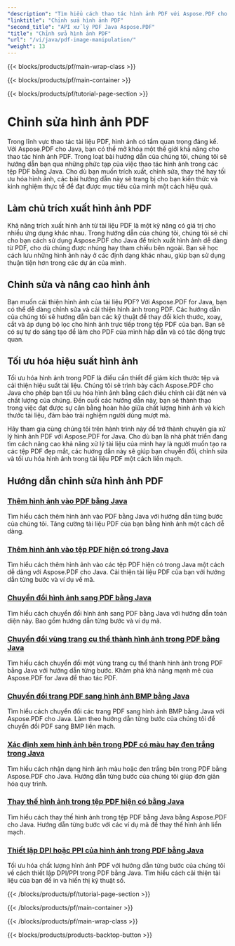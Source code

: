 ```yaml
---
"description": "Tìm hiểu cách thao tác hình ảnh PDF với Aspose.PDF cho Java. Chuyển đổi, chỉnh sửa và tối ưu hóa hình ảnh trong tài liệu PDF của bạn một cách dễ dàng."
"linktitle": "Chỉnh sửa hình ảnh PDF"
"second_title": "API xử lý PDF Java Aspose.PDF"
"title": "Chỉnh sửa hình ảnh PDF"
"url": "/vi/java/pdf-image-manipulation/"
"weight": 13
---
```


{{< blocks/products/pf/main-wrap-class >}}

{{< blocks/products/pf/main-container >}}

{{< blocks/products/pf/tutorial-page-section >}}

# Chỉnh sửa hình ảnh PDF


Trong lĩnh vực thao tác tài liệu PDF, hình ảnh có tầm quan trọng đáng kể. Với Aspose.PDF cho Java, bạn có thể mở khóa một thế giới khả năng cho thao tác hình ảnh PDF. Trong loạt bài hướng dẫn của chúng tôi, chúng tôi sẽ hướng dẫn bạn qua những phức tạp của việc thao tác hình ảnh trong các tệp PDF bằng Java. Cho dù bạn muốn trích xuất, chỉnh sửa, thay thế hay tối ưu hóa hình ảnh, các bài hướng dẫn này sẽ trang bị cho bạn kiến thức và kinh nghiệm thực tế để đạt được mục tiêu của mình một cách hiệu quả.

## Làm chủ trích xuất hình ảnh PDF

Khả năng trích xuất hình ảnh từ tài liệu PDF là một kỹ năng có giá trị cho nhiều ứng dụng khác nhau. Trong hướng dẫn của chúng tôi, chúng tôi sẽ chỉ cho bạn cách sử dụng Aspose.PDF cho Java để trích xuất hình ảnh dễ dàng từ PDF, cho dù chúng được nhúng hay tham chiếu bên ngoài. Bạn sẽ học cách lưu những hình ảnh này ở các định dạng khác nhau, giúp bạn sử dụng thuận tiện hơn trong các dự án của mình.

## Chỉnh sửa và nâng cao hình ảnh

Bạn muốn cải thiện hình ảnh của tài liệu PDF? Với Aspose.PDF for Java, bạn có thể dễ dàng chỉnh sửa và cải thiện hình ảnh trong PDF. Các hướng dẫn của chúng tôi sẽ hướng dẫn bạn các kỹ thuật để thay đổi kích thước, xoay, cắt và áp dụng bộ lọc cho hình ảnh trực tiếp trong tệp PDF của bạn. Bạn sẽ có sự tự do sáng tạo để làm cho PDF của mình hấp dẫn và có tác động trực quan.

## Tối ưu hóa hiệu suất hình ảnh

Tối ưu hóa hình ảnh trong PDF là điều cần thiết để giảm kích thước tệp và cải thiện hiệu suất tài liệu. Chúng tôi sẽ trình bày cách Aspose.PDF cho Java cho phép bạn tối ưu hóa hình ảnh bằng cách điều chỉnh cài đặt nén và chất lượng của chúng. Đến cuối các hướng dẫn này, bạn sẽ thành thạo trong việc đạt được sự cân bằng hoàn hảo giữa chất lượng hình ảnh và kích thước tài liệu, đảm bảo trải nghiệm người dùng mượt mà.

Hãy tham gia cùng chúng tôi trên hành trình này để trở thành chuyên gia xử lý hình ảnh PDF với Aspose.PDF for Java. Cho dù bạn là nhà phát triển đang tìm cách nâng cao khả năng xử lý tài liệu của mình hay là người muốn tạo ra các tệp PDF đẹp mắt, các hướng dẫn này sẽ giúp bạn chuyển đổi, chỉnh sửa và tối ưu hóa hình ảnh trong tài liệu PDF một cách liền mạch.

## Hướng dẫn chỉnh sửa hình ảnh PDF
### [Thêm hình ảnh vào PDF bằng Java](./add-image-to-pdf-using-java/)
Tìm hiểu cách thêm hình ảnh vào PDF bằng Java với hướng dẫn từng bước của chúng tôi. Tăng cường tài liệu PDF của bạn bằng hình ảnh một cách dễ dàng.
### [Thêm hình ảnh vào tệp PDF hiện có trong Java](./add-image-to-an-existing-pdf-file-in-java/)
Tìm hiểu cách thêm hình ảnh vào các tệp PDF hiện có trong Java một cách dễ dàng với Aspose.PDF cho Java. Cải thiện tài liệu PDF của bạn với hướng dẫn từng bước và ví dụ về mã.
### [Chuyển đổi hình ảnh sang PDF bằng Java](./convert-an-image-to-pdf-using-java/)
Tìm hiểu cách chuyển đổi hình ảnh sang PDF bằng Java với hướng dẫn toàn diện này. Bao gồm hướng dẫn từng bước và ví dụ mã.
### [Chuyển đổi vùng trang cụ thể thành hình ảnh trong PDF bằng Java](./convert-particular-page-region-to-image-in-pdf-using-java/)
Tìm hiểu cách chuyển đổi một vùng trang cụ thể thành hình ảnh trong PDF bằng Java với hướng dẫn từng bước. Khám phá khả năng mạnh mẽ của Aspose.PDF for Java để thao tác PDF.
### [Chuyển đổi trang PDF sang hình ảnh BMP bằng Java](./convert-pdf-pages-to-bmp-image-using-java/)
Tìm hiểu cách chuyển đổi các trang PDF sang hình ảnh BMP bằng Java với Aspose.PDF cho Java. Làm theo hướng dẫn từng bước của chúng tôi để chuyển đổi PDF sang BMP liền mạch.
### [Xác định xem hình ảnh bên trong PDF có màu hay đen trắng trong Java](./identify-if-image-inside-pdf-is-colored-or-black-and-white-in-java/)
Tìm hiểu cách nhận dạng hình ảnh màu hoặc đen trắng bên trong PDF bằng Aspose.PDF cho Java. Hướng dẫn từng bước của chúng tôi giúp đơn giản hóa quy trình.
### [Thay thế hình ảnh trong tệp PDF hiện có bằng Java](./replace-image-in-existing-pdf-file-using-java/)
Tìm hiểu cách thay thế hình ảnh trong tệp PDF bằng Java bằng Aspose.PDF cho Java. Hướng dẫn từng bước với các ví dụ mã để thay thế hình ảnh liền mạch.
### [Thiết lập DPI hoặc PPI của hình ảnh trong PDF bằng Java](./setting-dpi-or-ppi-of-images-in-pdf-using-java/)
Tối ưu hóa chất lượng hình ảnh PDF với hướng dẫn từng bước của chúng tôi về cách thiết lập DPI/PPI trong PDF bằng Java. Tìm hiểu cách cải thiện tài liệu của bạn để in và hiển thị kỹ thuật số.

{{< /blocks/products/pf/tutorial-page-section >}}

{{< /blocks/products/pf/main-container >}}

{{< /blocks/products/pf/main-wrap-class >}}

{{< blocks/products/products-backtop-button >}}